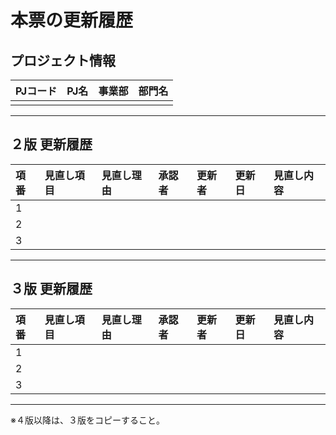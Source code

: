 
# 本票の更新履歴

## プロジェクト情報
| PJコード | PJ名 | 事業部 | 部門名 |
|:---------|:-----|:------|:-------|
|          |      |        |        |

---

## ２版 更新履歴
| 項番 | 見直し項目 | 見直し理由 | 承認者 | 更新者 | 更新日 | 見直し内容 |
|:-----|:-----------|:-----------|:-------|:-------|:-------|:-----------|
| 1    |            |            |        |        |        |            |
| 2    |            |            |        |        |        |            |
| 3    |            |            |        |        |        |            |

---

## ３版 更新履歴
| 項番 | 見直し項目 | 見直し理由 | 承認者 | 更新者 | 更新日 | 見直し内容 |
|:-----|:-----------|:-----------|:-------|:-------|:-------|:-----------|
| 1    |            |            |        |        |        |            |
| 2    |            |            |        |        |        |            |
| 3    |            |            |        |        |        |            |

---

※４版以降は、３版をコピーすること。

